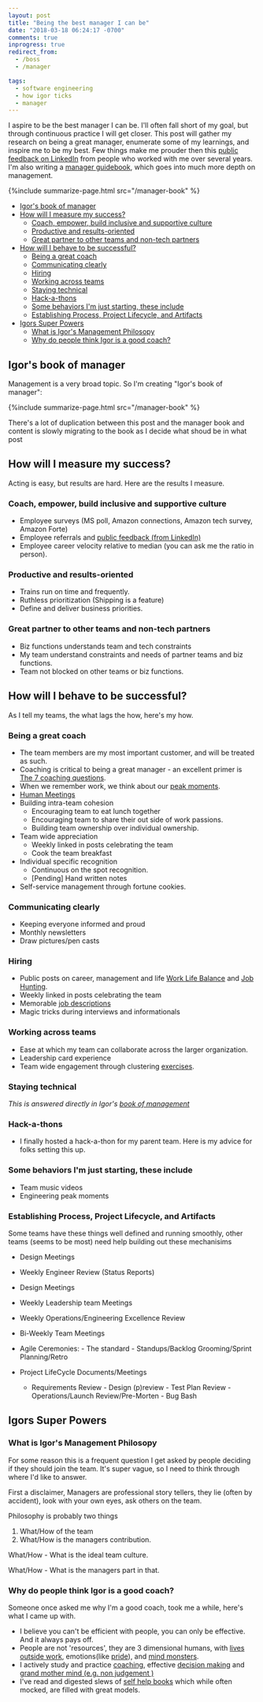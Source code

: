 ```yaml
---
layout: post
title: "Being the best manager I can be"
date: "2018-03-18 06:24:17 -0700"
comments: true
inprogress: true
redirect_from:
  - /boss
  - /manager

tags:
  - software engineering
  - how igor ticks
  - manager
---
```


I aspire to be the best manager I can be. I'll often fall short of my goal, but through continuous practice I will get closer. This post will gather my research on being a great manager, enumerate some of my learnings, and inspire me to be my best. Few things make me prouder then this [public feedback on LinkedIn](/static/igor-feedback-LinkedIn.pdf) from people who worked with me over several years. I'm also writing a [manager guidebook](/manager-book), which goes into much more depth on management.

{%include summarize-page.html src="/manager-book" %}

<!-- prettier-ignore-start -->
<!-- vim-markdown-toc-start -->

- [Igor's book of manager](#igors-book-of-manager)
- [How will I measure my success?](#how-will-i-measure-my-success)
    - [Coach, empower, build inclusive and supportive culture](#coach-empower-build-inclusive-and-supportive-culture)
    - [Productive and results-oriented](#productive-and-results-oriented)
    - [Great partner to other teams and non-tech partners](#great-partner-to-other-teams-and-non-tech-partners)
- [How will I behave to be successful?](#how-will-i-behave-to-be-successful)
    - [Being a great coach](#being-a-great-coach)
    - [Communicating clearly](#communicating-clearly)
    - [Hiring](#hiring)
    - [Working across teams](#working-across-teams)
    - [Staying technical](#staying-technical)
    - [Hack-a-thons](#hack-a-thons)
    - [Some behaviors I'm just starting, these include](#some-behaviors-im-just-starting-these-include)
    - [Establishing Process, Project Lifecycle, and Artifacts](#establishing-process-project-lifecycle-and-artifacts)
- [Igors Super Powers](#igors-super-powers)
    - [What is Igor's Management Philosopy](#what-is-igors-management-philosopy)
    - [Why do people think Igor is a good coach?](#why-do-people-think-igor-is-a-good-coach)

<!-- vim-markdown-toc -->
<!-- prettier-ignore-end -->

## Igor's book of manager

Management is a very broad topic. So I'm creating "Igor's book of manager":

{%include summarize-page.html src="/manager-book" %}

There's a lot of duplication between this post and the manager book and content is slowly migrating to the book as I decide what shoud be in what post

## How will I measure my success?

Acting is easy, but results are hard. Here are the results I measure.

### Coach, empower, build inclusive and supportive culture

- Employee surveys (MS poll, Amazon connections, Amazon tech survey, Amazon Forte)
- Employee referrals and [public feedback (from LinkedIn)](/static/igor-feedback-LinkedIn.pdf)
- Employee career velocity relative to median (you can ask me the ratio in person).

### Productive and results-oriented

- Trains run on time and frequently.
- Ruthless prioritization (Shipping is a feature)
- Define and deliver business priorities.

### Great partner to other teams and non-tech partners

- Biz functions understands team and tech constraints
- My team understand constraints and needs of partner teams and biz functions.
- Team not blocked on other teams or biz functions.

## How will I behave to be successful?

As I tell my teams, the what lags the how, here's my how.

### Being a great coach

- The team members are my most important customer, and will be treated as such.
- Coaching is critical to being a great manager - an excellent primer is [The 7 coaching questions](/Coaching-Questions).
- When we remember work, we think about our [peak moments](/moments-at-work).
- [Human Meetings](/human-meetings)
- Building intra-team cohesion
  - Encouraging team to eat lunch together
  - Encouraging team to share their out side of work passions.
  - Building team ownership over individual ownership.
- Team wide appreciation
  - Weekly linked in posts celebrating the team
  - Cook the team breakfast
- Individual specific recognition
  - Continuous on the spot recognition.
  - [Pending] Hand written notes
- Self-service management through fortune cookies.

### Communicating clearly

- Keeping everyone informed and proud
- Monthly newsletters
- Draw pictures/pen casts

### Hiring

- Public posts on career, management and life [Work Life Balance](/sustainable-work) and [Job Hunting](https://idvorkin.github.io/?q=job-hunt).
- Weekly linked in posts celebrating the team
- Memorable [job descriptions](https://www.linkedin.com/posts/idvorkin_happyabrdance-activity-6461383015967920128-np6b)
- Magic tricks during interviews and informationals

### Working across teams

- Ease at which my team can collaborate across the larger organization.
- Leadership card experience
- Team wide engagement through clustering [exercises](https://www.oxfordhomeschooling.co.uk/blog/brainstorming-clustering/).

### Staying technical

_This is answered directly in Igor's [book of management](/the-manager-book)_

### Hack-a-thons

- I finally hosted a hack-a-thon for my parent team. Here is my advice for folks setting this up.

### Some behaviors I'm just starting, these include

- Team music videos
- Engineering peak moments

### Establishing Process, Project Lifecycle, and Artifacts

Some teams have these things well defined and running smoothly, other teams (seems to be most) need help building out these mechanisims

- Design Meetings
- Weekly Engineer Review (Status Reports)
- Design Meetings
- Weekly Leadership team Meetings
- Weekly Operations/Engineering Excellence Review
- Bi-Weekly Team Meetings

- Agile Ceremonies: - The standard - Standups/Backlog Grooming/Sprint Planning/Retro

- Project LifeCycle Documents/Meetings
  - Requirements Review - Design (p)review - Test Plan Review - Operations/Launch Review/Pre-Morten - Bug Bash

## Igors Super Powers

### What is Igor's Management Philosopy

For some reason this is a frequent question I get asked by people deciding if they should join the team. It's super vague, so I need to think through where I'd like to answer.

First a disclaimer, Managers are professional story tellers, they lie (often by accident), look with your own eyes, ask others on the team.

Philosophy is probably two things

1. What/How of the team
2. What/How is the managers contribution.

What/How - What is the ideal team culture.

What/How - What is the managers part in that.

### Why do people think Igor is a good coach?

Someone once asked me why I'm a good coach, took me a while, here's what I came up with.

- I believe you can't be efficient with people, you can only be effective. And it always pays off.
- People are not 'resources', they are 3 dimensional humans, with [lives outside work](https://bit.ly/igor-wlb-manifesto), emotions(like [pride](/pride)), and [mind monsters](/mind-monsters).
- I actively study and practice [coaching](/coach), effective [decision making](/decide) and [grand mother mind (e.g. non judgement )](/grandmother-mind)
- I've read and digested slews of [self help books](/books) which while often mocked, are filled with great models.
